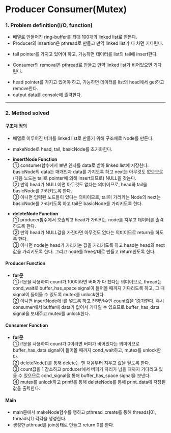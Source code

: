 # Producer Consumer(Mutex)

### 1. Problem definition(I/O, function)  
 * 배열로 만들어진 ring-buffer를 최대 100개의 linked list로 만든다.  
 * Producer의 insertion은 pthread로 만들고 만약 linked list가 다 차면 기다린다.  
  - tail pointer를 가지고 있어야 하고, 가능하면 데이터를 list의 tail에 insert한다.  
 * Consumer의 removal은 pthread로 만들고 만약 linked list가 비어있으면 기다린다.  
  - head pointer를 가지고 있어야 하고, 가능하면 데이터를 list의 head에서 get하고 remove한다.  
  - output data를 console에 출력한다.  
-------------------------

### 2. Method solved
#### 구조체 정의
 * 배열로 이루어진 버퍼를 linked list로 만들기 위해 구조체로 Node를 만든다.  
 * makeNode로 head, tail, basicNode를 초기화한다.  
 * __insertNode Function__  
  ① consumer함수에서 보낸 인자를 data로 받아 linked list에 저장한다. basicNode의 data는 매개인자 data를 가지도록 하고 next는 아무것도 없으므로(다음 노드는 tail로 pointer에 의해 insert되므로) NULL을 갖는다.  
  ② 만약 head가 NULL이면 아무것도 없다는 의미이므로, head와 tail을 basicNode를 가리키도록 한다.  
  ③ 아니면 입력된 노드들이 있다는 의미이므로, tail이 가리키는 Node의 next는 basicNode를 가리키도록 하고 tail은 basicNode를 가리키도록 한다.  
  
 * __deleteNode Function__  
  ① producer함수에서 호출되고 head가 가리키는 node를 지우고 데이터를 출력하도록 한다.  
  ② 만약 head가 NULL값을 가진다면 아무것도 없다는 의미이므로 return을 하도록 한다.  
  ③ 아니면 node는 head가 가리키는 값을 가리키도록 하고 head는 head의 next값을 가리키도록 한다. 그리고 node를 free상태로 만들고 return한도록 한다.  

#### Producer Function  
 * __for문__  
  ① if문을 사용하여 count가 100이라면 버퍼가 다 찼다는 의미이므로, thread는 cond_wait로 buffer_has_space signal이 들어올 때까지 기다리도록 하고, 그 때 signal이 들어올 수 있도록 mutex를 unlock한다.  
  ② 아니면 insertNode에 i를 넣도록 하고 전역변수인 count값을 1증가한다. 혹시 consumer에서 buffer에 data가 없어서 기다릴 수 있으므로 buffer_has_data signal을 보내주고 mutex를 unlock한다.  

#### Consumer Function  
 * __for문__  
  ① if문을 사용하여 count가 0이라면 버퍼가 비어있다는 의미이므로 buffer_has_data signal이 들어올 때까지 cond_wait하고, mutex를 unlock한다.  
  ② deleteNode()를 통해 delete는 맨 처음부터 지우고 값을 얻도록 한다.  
  ③ count값을 1 감소하고 producer에서 버퍼가 자리가 남을 때까지 기다리고 있을 수 있으므로 cond_signal을 통해 buffer_has_space signal을 보낸다.  
  ④ mutex를 unlock하고 printf를 통해 deleteNode를 통해 print_data에 저장된 값을 출력한다.  
  
#### Main  
 * main문에서 makeNode함수를 행하고 pthread_create를 통해 threads[0], threads[1] 각각을 생성한다.  
 * 생성한 pthread를 join상태로 만들고 return 0를 한다.  
